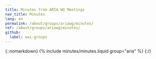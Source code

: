 ```yaml
---
title: Minutes from ARIA WG Meetings
nav_title: Minutes
lang: en
permalink: /about/groups/ariawg/minutes/
ref: /about/groups/ariawg/minutes/
github:
  label: wai-groups
---
```


{::nomarkdown}
{% include minutes/minutes.liquid group="aria" %}
{:/}